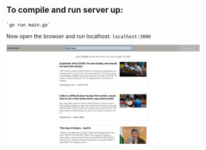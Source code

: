  ## To compile and run server up:

	`go run main.go`


 Now open the browser and run localhost:
		`localhost:3000`



![alt text](https://raw.githubusercontent.com/kanikash4/go-news/master/images/News_App_Demo-localhost.png)